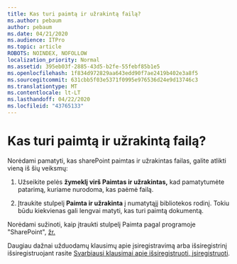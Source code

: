 ```yaml
---
title: Kas turi paimtą ir užrakintą failą?
ms.author: pebaum
author: pebaum
ms.date: 04/21/2020
ms.audience: ITPro
ms.topic: article
ROBOTS: NOINDEX, NOFOLLOW
localization_priority: Normal
ms.assetid: 395eb03f-2885-43d5-b2fe-55febf85b1e5
ms.openlocfilehash: 1f834d972829aa643edd90f7ae2419b402e3a8f5
ms.sourcegitcommit: 631cbb5f03e5371f0995e976536d24e9d13746c3
ms.translationtype: MT
ms.contentlocale: lt-LT
ms.lasthandoff: 04/22/2020
ms.locfileid: "43765133"
---
```

# <a name="who-has-a-file-checked-out"></a>Kas turi paimtą ir užrakintą failą?

Norėdami pamatyti, kas sharePoint paimtas ir užrakintas failas, galite atlikti vieną iš šių veiksmų:
  
1. Užseikite pelės **žymeklį virš Paimtas ir užrakintas,** kad pamatytumėte patarimą, kuriame nurodoma, kas paėmė failą. 
    
2. Įtraukite stulpelį **Paimta ir užrakinta** į numatytąjį bibliotekos rodinį. Tokiu būdu kiekvienas gali lengvai matyti, kas turi paimtą dokumentą. 
    
Norėdami sužinoti, kaip įtraukti stulpelį Paimta pagal programoje "SharePoint", [žr.](https://go.microsoft.com/fwlink/?linkid=2019591) 
  
Daugiau dažnai užduodamų klausimų apie įsiregistravimą arba išsiregistrinį išsiregistruojant rasite [Svarbiausi klausimai apie išsiregistruoti, įsiregistruoti](https://go.microsoft.com/fwlink/?linkid=2018786).
  

